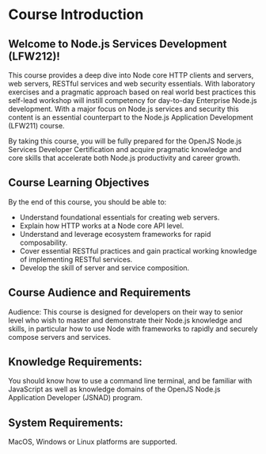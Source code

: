 # Course Introduction
## Welcome to Node.js Services Development (LFW212)!

This course provides a deep dive into Node core HTTP clients and servers, web servers, RESTful services and web security essentials. With laboratory exercises and a pragmatic approach based on real world best practices this self-lead workshop will instill competency for day-to-day Enterprise Node.js development. With a major focus on Node.js services and security this content is an essential counterpart to the Node.js Application Development (LFW211) course.

By taking this course, you will be fully prepared for the OpenJS Node.js Services Developer Certification and acquire pragmatic knowledge and core skills that accelerate both Node.js productivity and career growth.

## Course Learning Objectives
By the end of this course, you should be able to:

- Understand foundational essentials for creating web servers.
- Explain how HTTP works at a Node core API level.
- Understand and leverage ecosystem frameworks for rapid composability.
- Cover essential RESTful practices and gain practical working knowledge of implementing RESTful services.
- Develop the skill of server and service composition.

## Course Audience and Requirements
Audience:
This course is designed for developers on their way to senior level who wish to master and demonstrate their Node.js knowledge and skills, in particular how to use Node with frameworks to rapidly and securely compose servers and services.

## Knowledge Requirements:
You should know how to use a command line terminal, and be familiar with JavaScript as well as knowledge domains of the OpenJS Node.js Application Developer (JSNAD) program.

## System Requirements:
MacOS, Windows or Linux platforms are supported.

